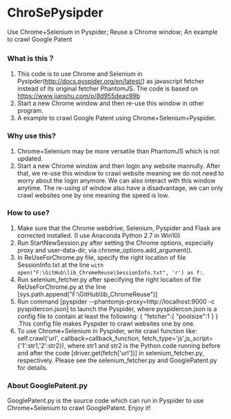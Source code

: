 # ChroSePysipder
Use Chrome+Selenium in Pyspider; Reuse a Chrome window; An example to crawl Google Patent

### What is this？
1. This code is to use Chrome and Selenium in Pysipder(http://docs.pyspider.org/en/latest/) as javascript fetcher instead of its original fetcher PhantomJS. The code is based on https://www.jianshu.com/p/8d955deac99b
2. Start a new Chrome window and then re-use this window in other program.
3. A example to crawl Google Patent using Chrome+Selenium+Pyspider.

### Why use this?
1. Chrome+Selenium may be more versatile than PhantomJS which is not updated.
2. Start a new Chrome window and then login any website mannully. After that, we re-use this window to crawl website meaning we do not need to worry about the login anymore. We can also interact with this window anytime. The re-using of window also have a disadvantage, we can only crawl websites one by one meaning the speed is low.

### How to use?
1. Make sure that the Chrome webdrive, Selenium, Pyspider and Flask are corrected installed. (I use Anaconda Python 2.7 in Win10)
2. Run StartNewSession.py after setting the Chrome options, especially proxy and user-data-dir, via chrome_options.add_argument().
3. In ReUseForChrome.py file, specify the right location of file SessionInfo.txt at the line ```with open("F:\GitHub\lib_ChromeReuse\SessionInfo.txt", 'r') as f:```.
4. Run selenium_fetcher.py after specifying the right locaiton of file ReUseForChrome.py at the line [sys.path.append("F:\GitHub\lib_ChromeReuse")]
5. Run command [pyspider --phantomjs-proxy=http://localhost:9000 -c pyspidercon.json] to launch the Pyspider, where pyspidercon.json is a config file to contain at least the following:
{
  "fetcher":{
	"poolsize":1
  }
}
.This config file makes Pyspider to crawl websites one by one.
6. To use Chrome+Selenium in Pyspider, write crawl function like: self.crawl('url', callback=callback_function, fetch_type='js',js_script={'1':str1,'2':str2}), where str1 and str2 is the Python code running before and after the code [driver.get(fetch['url'])] in selenium_fetcher.py, respectively. Please see the selenium_fetcher.py and GooglePatent.py for details.

### About GooglePatent.py
GooglePatent.py is the source code which can run in Pyspider to use Chrome+Selenium to crawl GooglePatent. Enjoy it!
